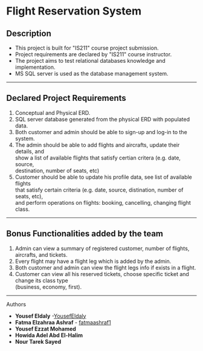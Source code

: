 # Flight Reservation System
## Description
* This project is built for "IS211" course project submission.  
* Project requirements are declared by "IS211" course instructor.  
* The project aims to test relational databases knowledge and implementation.  
* MS SQL server is used as the database management system.  
---
## Declared Project Requirements  
1. Conceptual and Physical ERD.  
2. SQL server database generated from the physical ERD with populated data.  
3. Both customer and admin should be able to sign-up and log-in to the system.  
4. The admin should be able to add flights and aircrafts, update their details, and  
   show a list of available flights that satisfy certian critera (e.g. date, source,  
   destination, number of seats, etc)  
5. Customer should be able to update his profile data, see list of available flights  
   that satisfy certain criteria (e.g. date, source, distination, number of seats, etc),  
   and perform operations on flights: booking, cancelling, changing flight class.  
---
## Bonus Functionalities added by the team  
1. Admin can view a summary of registered customer, number of flights, aircrafts, and tickets.  
2. Every flight may have a flight leg which is added by the admin.  
3. Both customer and admin can view the flight legs info if exists in a flight.
4. Customer can view all his reserved tickets, choose specific ticket and change its class type  
   (business, economy, first).  
---
Authors
* **Yousef Eldaly** -[YousefEldaly](https://github.com/YousefEldaly)  
* **Fatma Elzahraa Ashraf** - [fatmaashraf1](https://github.com/fatmaashraf1)  
* **Yousef Ezzat Mohamed**
* **Howida Adel Abd El-Halim**  
* **Nour Tarek Sayed**
